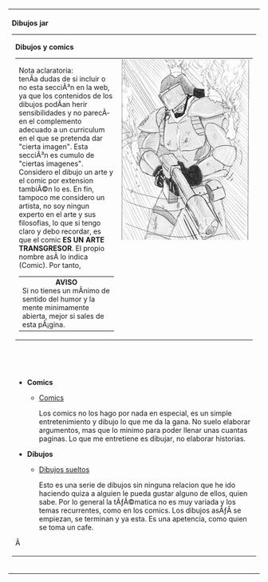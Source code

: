 <table>
<tr>
<td>
     <div align="left"> <br>
        <b>Dibujos jar</b><br>
        <table border="0">
          <tr> 
            <td> 
              <p><b>Dibujos y comics</b></p>
              <table width="100%" border="0" cellspacing="0" cellpadding="0">
                <tr valign="top"> 
                  <td width="43%">
                    <p>Nota aclaratoria: <br>
                      tenÃ­a dudas de si incluir o no esta secciÃ³n 
                      en la web, ya que los contenidos de los dibujos podÃ­an 
                      herir sensibilidades y no parecÃ­en el complemento 
                      adecuado a un curriculum en el que se pretenda dar "cierta 
                      imagen". Esta secciÃ³n es cumulo de "ciertas 
                      imagenes". Considero el dibujo un arte y el comic por 
                      extension tambiÃ©n lo es. En fin, tampoco me considero 
                      un artista, no soy ningun experto en el arte y sus filosofias, 
                      lo que si tengo claro y debo recordar, es que el comic <b>ES 
                      UN ARTE TRANSGRESOR</b>. El propio nombre asÃ­ lo 
                      indica (Comic). Por tanto, </p>
					<table><tr><td aling="center">
                    <center><b>AVISO</b></center>
                      Si no tienes un mÃ­nimo de sentido del humor y la 
                      mente minimamente abierta, mejor si sales de esta pÃ¡gina.
					</td></tr></table>
                  </td>
                  <td width="57%"><img src="images/dibujo.jpg" width="277" height="363" alt="NeoRenteria?"></td>
                </tr>
              </table>
              <p><br>
              </p>
              <br>
              <ul>
                <li><b>Comics</b></li>
			<ul>
			<li><a href="?q=node/view/7">Comics</a>
				<p>
				Los comics no los hago por nada en especial, es un simple entretenimiento
				y dibujo lo que me da la gana. No suelo elaborar argumentos, mas que lo minimo
				para poder llenar unas cuantas paginas. Lo que me entretiene es dibujar, no 
				elaborar historias.
				</p>
			</li>
			</ul>
                <li><b>Dibujos</b></li>
			    <ul>
                  <li><a href="?q=node/view/8">Dibujos sueltos</a> 
                    <p> Esto es una serie de dibujos sin ninguna relacion que he ido haciendo  
						quiza a alguien le pueda gustar alguno de ellos, quien sabe. Por lo general
						la tÃƒÂ©matica no es muy variada y los temas recurrentes, como en los comics.
						Los dibujos asÃƒÂ­ se empiezan, se terminan y ya esta. Es una apetencia,
						como quien se toma un cafe.
					</p>
                  </li>
                </ul>
			</ul>
              <p>Â  </p>
              </td>
          </tr>
        </table>
        <br>
      </div>

</td>
</tr>
</table>